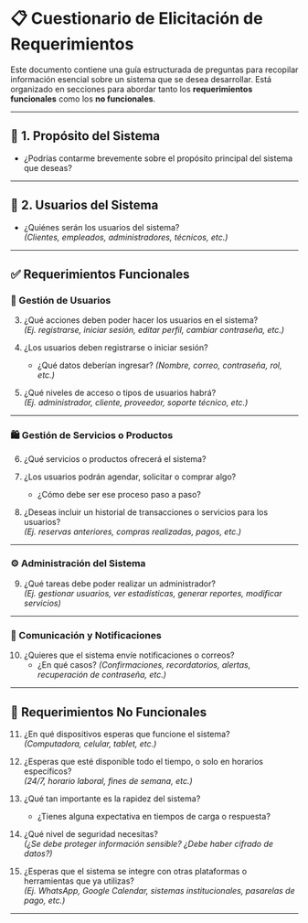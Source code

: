 # 📋 Cuestionario de Elicitación de Requerimientos

Este documento contiene una guía estructurada de preguntas para recopilar información esencial sobre un sistema que se desea desarrollar. Está organizado en secciones para abordar tanto los **requerimientos funcionales** como los **no funcionales**.

---

## 🧭 1. Propósito del Sistema

- ¿Podrías contarme brevemente sobre el propósito principal del sistema que deseas?

---

## 👥 2. Usuarios del Sistema

- ¿Quiénes serán los usuarios del sistema?  
  *(Clientes, empleados, administradores, técnicos, etc.)*

---

## ✅ Requerimientos Funcionales

### 👤 Gestión de Usuarios

3. ¿Qué acciones deben poder hacer los usuarios en el sistema?  
   *(Ej. registrarse, iniciar sesión, editar perfil, cambiar contraseña, etc.)*

4. ¿Los usuarios deben registrarse o iniciar sesión?  
   - ¿Qué datos deberían ingresar? *(Nombre, correo, contraseña, rol, etc.)*

5. ¿Qué niveles de acceso o tipos de usuarios habrá?  
   *(Ej. administrador, cliente, proveedor, soporte técnico, etc.)*

---

### 🛍 Gestión de Servicios o Productos

6. ¿Qué servicios o productos ofrecerá el sistema?

7. ¿Los usuarios podrán agendar, solicitar o comprar algo?  
   - ¿Cómo debe ser ese proceso paso a paso?

8. ¿Deseas incluir un historial de transacciones o servicios para los usuarios?  
   *(Ej. reservas anteriores, compras realizadas, pagos, etc.)*

---

### ⚙️ Administración del Sistema

9. ¿Qué tareas debe poder realizar un administrador?  
   *(Ej. gestionar usuarios, ver estadísticas, generar reportes, modificar servicios)*

---

### 🔔 Comunicación y Notificaciones

10. ¿Quieres que el sistema envíe notificaciones o correos?  
    - ¿En qué casos? *(Confirmaciones, recordatorios, alertas, recuperación de contraseña, etc.)*

---

## 🚀 Requerimientos No Funcionales

11. ¿En qué dispositivos esperas que funcione el sistema?  
    *(Computadora, celular, tablet, etc.)*

12. ¿Esperas que esté disponible todo el tiempo, o solo en horarios específicos?  
    *(24/7, horario laboral, fines de semana, etc.)*

13. ¿Qué tan importante es la rapidez del sistema?  
    - ¿Tienes alguna expectativa en tiempos de carga o respuesta?

14. ¿Qué nivel de seguridad necesitas?  
    *(¿Se debe proteger información sensible? ¿Debe haber cifrado de datos?)*

15. ¿Esperas que el sistema se integre con otras plataformas o herramientas que ya utilizas?  
    *(Ej. WhatsApp, Google Calendar, sistemas institucionales, pasarelas de pago, etc.)*

---
